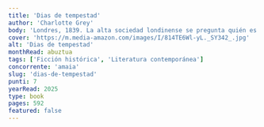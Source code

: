 ```yaml
---
title: 'Dias de tempestad'
author: 'Charlotte Grey'
body: 'Londres, 1839. La alta sociedad londinense se pregunta quién es esa extraña americana que se ha instalado en una de las mejores mansiones de Mayfair y que ha irrumpido en los eventos más exclusivos de la temporada del brazo de un viejo conde retirado de la vida pública.'
cover: 'https://m.media-amazon.com/images/I/814TE6Wl-yL._SY342_.jpg'
alt: 'Dias de tempestad'
monthRead: abuztua
tags: ['Ficción histórica', 'Literatura contemporánea']
concorrente: 'amaia'
slug: 'dias-de-tempestad'
punti: 7
yearRead: 2025
type: book
pages: 592
featured: false
---
```

